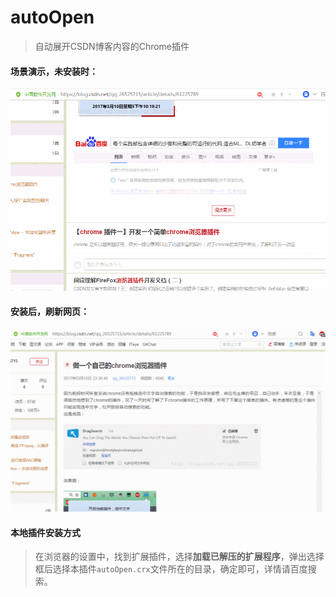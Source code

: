 # autoOpen

> 自动展开CSDN博客内容的Chrome插件

#### 场景演示，未安装时：
![gif](https://raw.githubusercontent.com/BlueDriver/autoOpen/master/gif/gif1.gif)

#### 安装后，刷新网页：
![gif](https://raw.githubusercontent.com/BlueDriver/autoOpen/master/gif/gif2.gif)

#### 本地插件安装方式

> 在浏览器的设置中，找到扩展插件，选择**加载已解压的扩展程序**，弹出选择框后选择本插件`autoOpen.crx`文件所在的目录，确定即可，详情请百度搜索。
